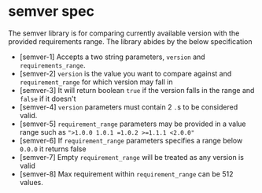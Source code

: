 # semver spec

The semver library is for comparing currently available version with the
provided requirements range. The library abides by the below specification

- [semver-1] Accepts a two string parameters, `version` and
  `requirements_range`.
- [semver-2] `version` is the value you want to compare against and
  `requirement_range` for which version may fall in
- [semver-3] It will return boolean `true` if the version falls in the range and
  `false` if it doesn't
- [semver-4] `version` parameters must contain 2 `.`s to be considered valid.
- [semver-5] `requirement_range` parameters may be provided in a value range
  such as `">1.0.0 1.0.1 =1.0.2 >=1.1.1 <2.0.0"`
- [semver-6] If `requirement_range` parameters specifies a range below `0.0.0`
  it returns false
- [semver-7] Empty `requirement_range` will be treated as any version is valid
- [semver-8] Max requirement within `requirement_range` can be 512 values.
